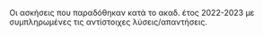 Οι ασκήσεις που παραδόθηκαν κατά το ακαδ. έτος 2022-2023 με συμπληρωμένες τις αντίστοιχες λύσεις/απαντήσεις.
